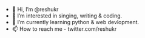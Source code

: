 - 👋 Hi, I’m @reshukr
- 👀 I’m interested in singing, writing & coding.
- 🌱 I’m currently learning python & web devlopment.
- 📫 How to reach me - twitter.com/reshukr

<!---
reshukr/reshukr is a ✨ special ✨ repository because its `README.md` (this file) appears on your GitHub profile.
You can click the Preview link to take a look at your changes.
--->
